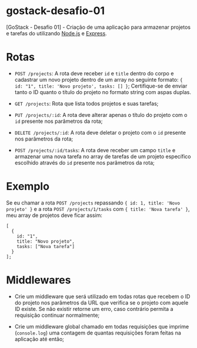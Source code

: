 # gostack-desafio-01
[GoStack - Desafio 01] - Criação de uma aplicação para armazenar projetos e tarefas do utilizando [Node.js](https://nodejs.org/en/) e [Express](https://expressjs.com/pt-br/). 

# Rotas
* ```POST /projects```: A rota deve receber ```id``` e ```title``` dentro do corpo e cadastrar um novo projeto dentro de um array no seguinte formato: ```{ id: "1", title: 'Novo projeto', tasks: [] }```; Certifique-se de enviar tanto o ID quanto o título do projeto no formato string com aspas duplas.

* ```GET /projects```: Rota que lista todos projetos e suas tarefas;

* ```PUT /projects/:id```: A rota deve alterar apenas o título do projeto com o ```id``` presente nos parâmetros da rota;

* ```DELETE /projects/:id```: A rota deve deletar o projeto com o ```id``` presente nos parâmetros da rota;

* ```POST /projects/:id/tasks```: A rota deve receber um campo ```title``` e armazenar uma nova tarefa no array de tarefas de um projeto específico escolhido através do ```id``` presente nos parâmetros da rota;

# Exemplo
Se eu chamar a rota ```POST /projects``` repassando ```{ id: 1, title: 'Novo projeto' }``` e a rota ```POST /projects/1/tasks``` com ```{ title: 'Nova tarefa' }```, meu array de projetos deve ficar assim:
```
[
  {
    id: "1",
    title: "Novo projeto",
    tasks: ["Nova tarefa"]
  }
];
```
# Middlewares
* Crie um middleware que será utilizado em todas rotas que recebem o ID do projeto nos parâmetros da URL que verifica se o projeto com aquele ID existe. Se não existir retorne um erro, caso contrário permita a requisição continuar normalmente;

* Crie um middleware global chamado em todas requisições que imprime (```console.log```) uma contagem de quantas requisições foram feitas na aplicação até então;
